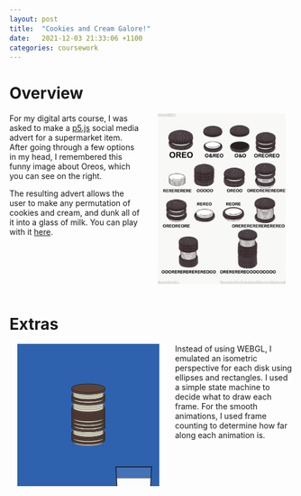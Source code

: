 ```yaml
---
layout: post
title:  "Cookies and Cream Galore!"
date:   2021-12-03 21:33:06 +1100
categories: coursework
---
```

# Overview

<img src="/assets/003-moreo/chart.jpg" alt="Chart showing Oreo cookies with different permutations of cookies and cream" style="width:45%; float:right; margin: 0em 1em 1em 2em">

For my digital arts course, I was asked to make a [p5.js](https://p5js.org/) social media advert for a supermarket item. After going through a few options in my head, I remembered this funny image about Oreos, which you can see on the right.

The resulting advert allows the user to make any permutation of cookies and cream, and dunk all of it into a glass of milk. You can play with it [here](https://Lax125.github.io/Moreo/).

<div style="clear:right"></div>

# Extras

<a href="https://Lax125.github.io/Moreo/"><img src="/assets/003-moreo/screenshot.png" alt="Screenshot of the Oreo advert" style="width:50%; float:left; margin: 0em 2em 1em 1em"></a>

Instead of using WEBGL, I emulated an isometric perspective for each disk using ellipses and rectangles. I used a simple state machine to decide what to draw each frame. For the smooth animations, I used frame counting to determine how far along each animation is.

<div style="clear:left"></div>
